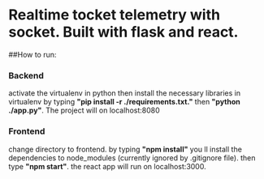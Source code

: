 # Realtime tocket telemetry with socket. Built with flask and react.

##How to run:
### Backend
activate the virtualenv in python then install the necessary libraries in virtualenv by typing **"pip install -r ./requirements.txt."** then **"python ./app.py"**. The project will on localhost:8080

### Frontend
change directory to frontend. by typing **"npm install"** you ll install the dependencies to node_modules (currently ignored by .gitignore file). then type **"npm start"**. the react app will run on localhost:3000.